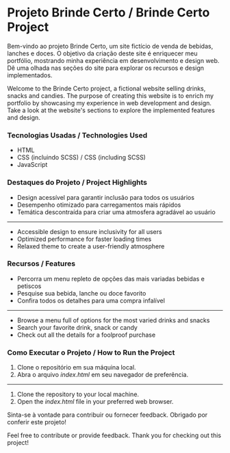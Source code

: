 # Projeto Brinde Certo / Brinde Certo Project
Bem-vindo ao projeto Brinde Certo, um site fictício de venda de bebidas, lanches e doces. O objetivo da criação deste site é enriquecer meu portfólio, mostrando minha experiência em desenvolvimento e design web. Dê uma olhada nas seções do site para explorar os recursos e design implementados.

Welcome to the Brinde Certo project, a fictional website selling drinks, snacks and candies. The purpose of creating this website is to enrich my portfolio by showcasing my experience in web development and design. Take a look at the website's sections to explore the implemented features and design.

### Tecnologias Usadas / Technologies Used
- HTML
- CSS (incluindo SCSS) / CSS (including SCSS)
- JavaScript

### Destaques do Projeto / Project Highlights
- Design acessível para garantir inclusão para todos os usuários
- Desempenho otimizado para carregamentos mais rápidos
- Temática descontraída para criar uma atmosfera agradável ao usuário
***
- Accessible design to ensure inclusivity for all users
- Optimized performance for faster loading times
- Relaxed theme to create a user-friendly atmosphere

### Recursos / Features
- Percorra um menu repleto de opções das mais variadas bebidas e petiscos
- Pesquise sua bebida, lanche ou doce favorito
- Confira todos os detalhes para uma compra infalível
***
- Browse a menu full of options for the most varied drinks and snacks
- Search your favorite drink, snack or candy
- Check out all the details for a foolproof purchase

### Como Executar o Projeto / How to Run the Project
1. Clone o repositório em sua máquina local.
2. Abra o arquivo *index.html* em seu navegador de preferência.
***
1. Clone the repository to your local machine.
2. Open the *index.html* file in your preferred web browser.

Sinta-se à vontade para contribuir ou fornecer feedback. Obrigado por conferir este projeto!

Feel free to contribute or provide feedback. Thank you for checking out this project!